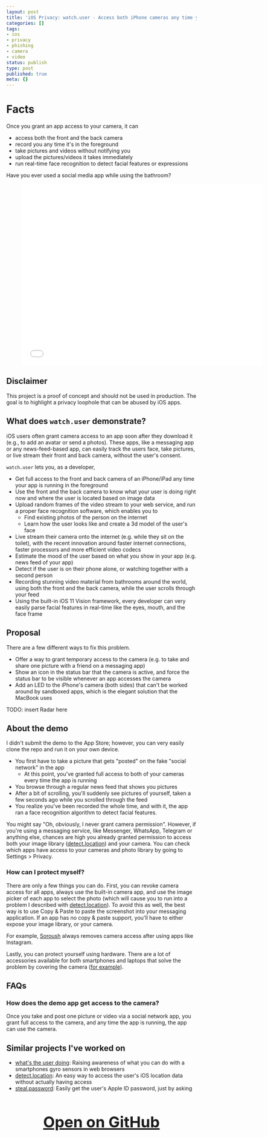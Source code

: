 ```yaml
---
layout: post
title: 'iOS Privacy: watch.user - Access both iPhone cameras any time your app is running'
categories: []
tags:
- ios
- privacy
- phishing
- camera
- video
status: publish
type: post
published: true
meta: {}
---
```


# Facts

Once you grant an app access to your camera, it can

- access both the front and the back camera
- record you any time it's in the foreground
- take pictures and videos without notifying you
- upload the pictures/videos it takes immediately
- run real-time face recognition to detect facial features or expressions

Have you ever used a social media app while using the bathroom?

<div class="video">
  <figure>
    <iframe width="640" height="480" src="//www.youtube.com/embed/GqWUaflPMh0" frameborder="0" allowfullscreen></iframe>
  </figure>
</div>

## Disclaimer

This project is a proof of concept and should not be used in production. The goal is to highlight a privacy loophole that can be abused by iOS apps.

## What does `watch.user` demonstrate?

iOS users often grant camera access to an app soon after they download it (e.g., to add an avatar or send a photos). These apps, like a messaging app or any news-feed-based app, can easily track the users face, take pictures, or live stream their front and back camera, without the user's consent.

`watch.user` lets you, as a developer,

- Get full access to the front and back camera of an iPhone/iPad any time your app is running in the foreground
- Use the front and the back camera to know what your user is doing right now and where the user is located based on image data
- Upload random frames of the video stream to your web service, and run a proper face recognition software, which enables you to
  - Find existing photos of the person on the internet
  - Learn how the user looks like and create a 3d model of the user's face
- Live stream their camera onto the internet (e.g. while they sit on the toilet), with the recent innovation around faster internet connections, faster processors and more efficient video codecs
- Estimate the mood of the user based on what you show in your app (e.g. news feed of your app)
- Detect if the user is on their phone alone, or watching together with a second person
- Recording stunning video material from bathrooms around the world, using both the front and the back camera, while the user scrolls through your feed
- Using the built-in iOS 11 Vision framework, every developer can very easily parse facial features in real-time like the eyes, mouth, and the face frame

## Proposal

There are a few different ways to fix this problem.

- Offer a way to grant temporary access to the camera (e.g. to take and share one picture with a friend on a messaging app)
- Show an icon in the status bar that the camera is active, and force the status bar to be visible whenever an app accesses the camera
- Add an LED to the iPhone's camera (both sides) that can't be worked around by sandboxed apps, which is the elegant solution that the MacBook uses

TODO: insert Radar here

## About the demo

I didn't submit the demo to the App Store; however, you can very easily clone the repo and run it on your own device.

- You first have to take a picture that gets "posted" on the fake "social network" in the app
  - At this point, you've granted full access to both of your cameras every time the app is running
- You browse through a regular news feed that shows you pictures
- After a bit of scrolling, you'll suddenly see pictures of yourself, taken a few seconds ago while you scrolled through the feed
- You realize you've been recorded the whole time, and with it, the app ran a face recognition algorithm to detect facial features.

You might say "Oh, obviously, I never grant camera permission". However, if you're using a messaging service, like Messenger, WhatsApp, Telegram or anything else, chances are high you already granted permission to access both your image library ([detect.location](https://github.com/KrauseFx/detect.location)) and your camera. You can check which apps have access to your cameras and photo library by going to Settings > Privacy.

### How can I protect myself?

There are only a few things you can do. First, you can revoke camera access for all apps, always use the built-in camera app, and use the image picker of each app to select the photo (which will cause you to run into a problem I described with [detect.location](https://github.com/krausefx/detect.location)). To avoid this as well, the best way is to use Copy & Paste to paste the screenshot into your messaging application. If an app has no copy & paste support, you'll have to either expose your image library, or your camera.

For example, [Soroush](https://twitter.com/khanlou) always removes camera access after using apps like Instagram.

Lastly, you can protect yourself using hardware. There are a lot of accessories available for both smartphones and laptops that solve the problem by covering the camera ([for example](https://www.amazon.com/Original-Webcam-Cover-directly-Manufacturer/dp/B01LWS2X8I)).

## FAQs

### How does the demo app get access to the camera?

Once you take and post one picture or video via a social network app, you grant full access to the camera, and any time the app is running, the app can use the camera.

## Similar projects I've worked on 

* [what's the user doing](https://github.com/KrauseFx/whats-the-user-doing): Raising awareness of what you can do with a smartphones gyro sensors in web browsers
* [detect.location](https://github.com/krausefx/detect.location): An easy way to access the user's iOS location data without actually having access
* [steal.password](https://github.com/krausefx/steal.password): Easily get the user's Apple ID password, just by asking

<h3 style="text-align: center; font-size: 40px;">
  <a href="https://github.com/KrauseFx/watch.user" target="_blank" style="text-decoration: underline;">
    Open on GitHub
  </a>
</h3>
